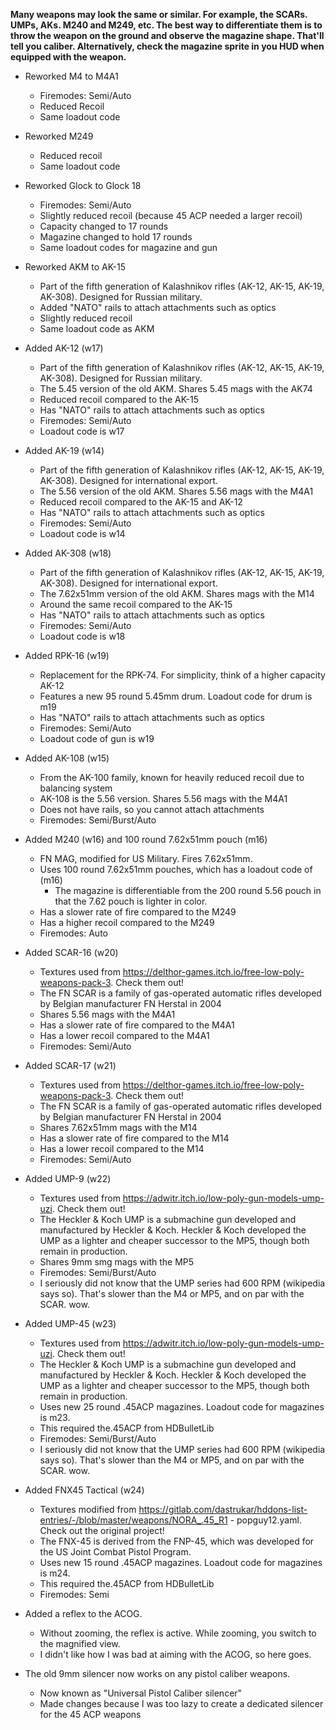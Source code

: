 **Many weapons may look the same or similar. For example, the SCARs. UMPs, AKs. M240 and M249, etc. The best way to differentiate them is to throw the weapon on the ground and observe the magazine shape. That'll tell you caliber. Alternatively, check the magazine sprite in you HUD when equipped with the weapon.**

- Reworked M4 to M4A1
	- Firemodes: Semi/Auto
	- Reduced Recoil
	- Same loadout code

- Reworked M249
	- Reduced recoil
	- Same loadout code

- Reworked Glock to Glock 18
	- Firemodes: Semi/Auto 
    - Slightly reduced recoil (because 45 ACP needed a larger recoil)
	- Capacity changed to 17 rounds
	- Magazine changed to hold 17 rounds
	- Same loadout codes for magazine and gun

- Reworked AKM to AK-15
    - Part of the fifth generation of Kalashnikov rifles (AK-12, AK-15, AK-19, AK-308). Designed for Russian military.
	- Added "NATO" rails to attach attachments such as optics  
	- Slightly reduced recoil
	- Same loadout code as AKM

- Added AK-12 (w17)
    - Part of the fifth generation of Kalashnikov rifles (AK-12, AK-15, AK-19, AK-308). Designed for Russian military.
	- The 5.45 version of the old AKM.  Shares 5.45 mags with the AK74
	- Reduced recoil compared to the AK-15
	- Has "NATO" rails to attach attachments such as optics 
	- Firemodes: Semi/Auto
	- Loadout code is w17

- Added AK-19 (w14)
    - Part of the fifth generation of Kalashnikov rifles (AK-12, AK-15, AK-19, AK-308). Designed for international export.
	- The 5.56 version of the old AKM.  Shares 5.56 mags with the M4A1
	- Reduced recoil compared to the AK-15 and AK-12
	- Has "NATO" rails to attach attachments such as optics 
	- Firemodes: Semi/Auto
	- Loadout code is w14

- Added AK-308 (w18)
    - Part of the fifth generation of Kalashnikov rifles (AK-12, AK-15, AK-19, AK-308). Designed for international export.
	- The 7.62x51mm version of the old AKM.  Shares mags with the M14
	- Around the same recoil compared to the AK-15
	- Has "NATO" rails to attach attachments such as optics 
	- Firemodes: Semi/Auto
	- Loadout code is w18

- Added RPK-16 (w19)
    - Replacement for the RPK-74. For simplicity, think of a higher capacity AK-12
	- Features a new 95 round 5.45mm drum. Loadout code for drum is m19
	- Has "NATO" rails to attach attachments such as optics 
	- Firemodes: Semi/Auto
	- Loadout code of gun is w19

- Added AK-108 (w15)
	- From the AK-100 family, known for heavily reduced recoil due to balancing system
	- AK-108 is the 5.56 version. Shares 5.56 mags with the M4A1
	- Does not have rails, so you cannot attach attachments
	- Firemodes: Semi/Burst/Auto

- Added M240 (w16) and 100 round 7.62x51mm pouch (m16)
	- FN MAG, modified for US Military. Fires 7.62x51mm.
	- Uses 100 round 7.62x51mm pouches, which has a loadout code of (m16)
	 	- The magazine is differentiable from the 200 round 5.56 pouch in that the 7.62 pouch is lighter in color.
	- Has a slower rate of fire compared to the M249
	- Has a higher recoil compared to the M249
	- Firemodes: Auto

- Added SCAR-16 (w20)
    - Textures used from https://delthor-games.itch.io/free-low-poly-weapons-pack-3. Check them out!
	- The FN SCAR is a family of gas-operated automatic rifles developed by Belgian manufacturer FN Herstal in 2004
	- Shares 5.56 mags with the M4A1
	- Has a slower rate of fire compared to the M4A1
	- Has a lower recoil compared to the M4A1
	- Firemodes: Semi/Auto

- Added SCAR-17 (w21)
    - Textures used from https://delthor-games.itch.io/free-low-poly-weapons-pack-3. Check them out!
	- The FN SCAR is a family of gas-operated automatic rifles developed by Belgian manufacturer FN Herstal in 2004
	- Shares 7.62x51mm mags with the M14
	- Has a slower rate of fire compared to the M14
	- Has a lower recoil compared to the M14
	- Firemodes: Semi/Auto

- Added UMP-9 (w22)
    - Textures used from https://adwitr.itch.io/low-poly-gun-models-ump-uzi. Check them out!
	- The Heckler & Koch UMP is a submachine gun developed and manufactured by Heckler & Koch. Heckler & Koch developed the UMP as a lighter and cheaper successor to the MP5, though both remain in production. 
	- Shares 9mm smg mags with the MP5
	- Firemodes: Semi/Burst/Auto
    - I seriously did not know that the UMP series had 600 RPM (wikipedia says so). That's slower than the M4 or MP5, and on par with the SCAR. wow.

- Added UMP-45 (w23)
    - Textures used from https://adwitr.itch.io/low-poly-gun-models-ump-uzi. Check them out!
	- The Heckler & Koch UMP is a submachine gun developed and manufactured by Heckler & Koch. Heckler & Koch developed the UMP as a lighter and cheaper successor to the MP5, though both remain in production. 
	- Uses new 25 round .45ACP magazines. Loadout code for magazines is m23.
    - This required the.45ACP from HDBulletLib
	- Firemodes: Semi/Burst/Auto
    - I seriously did not know that the UMP series had 600 RPM (wikipedia says so). That's slower than the M4 or MP5, and on par with the SCAR. wow.

- Added FNX45 Tactical (w24)
    - Textures modified from https://gitlab.com/dastrukar/hddons-list-entries/-/blob/master/weapons/NORA_.45_R1 - popguy12.yaml. Check out the original project!
	- The FNX-45 is derived from the FNP-45, which was developed for the US Joint Combat Pistol Program.
	- Uses new 15 round .45ACP magazines. Loadout code for magazines is m24.
    - This required the.45ACP from HDBulletLib
	- Firemodes: Semi

- Added a reflex to the ACOG. 
 	- Without zooming, the reflex is active. While zooming, you switch to the magnified view.
 	- I didn't like how I was bad at aiming with the ACOG, so here goes.

- The old 9mm silencer now works on any pistol caliber weapons.
    - Now known as "Universal Pistol Caliber silencer"
    - Made changes because I was too lazy to create a dedicated silencer for the 45 ACP weapons


